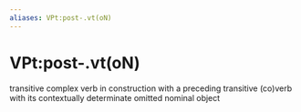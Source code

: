 ```yaml
---
aliases: VPt:post-.vt(oN)
---
```

# VPt:post-.vt(oN)

transitive complex verb in construction with a preceding transitive (co)verb with its contextually determinate omitted nominal object
